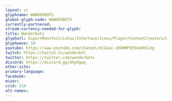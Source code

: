```yaml
---
layout: cc
glyphname: WANDERBOTS
global-glyph-code: WANDERBOTS
currently-partnered:
stream-currency-needed-for-glyph:
title: Wanderbots
glyphurl: ExportManifest/Lotus/Interface/Icons/Player/ContentCreators/Wanderbots.png
glyphwave: 14
youtube: https://www.youtube.com/channel/UC2wac-sRkNMPSFEnaOHCL3g
twitch: https://twitch.tv/wanderbot
twitter: https://twitter.com/wanderbots
discord: https://discord.gg/4hpVgwg
other-site:
primary-language:
facebook:
mixer:
ccid: 214
alt-names:
---
```

